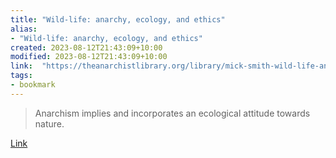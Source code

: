 ```yaml
---
title: "Wild-life: anarchy, ecology, and ethics"
alias:
- "Wild-life: anarchy, ecology, and ethics"
created: 2023-08-12T21:43:09+10:00
modified: 2023-08-12T21:43:09+10:00
link:  "https://theanarchistlibrary.org/library/mick-smith-wild-life-anarchy-ecology-and-ethics?v=1672201947"
tags:
- bookmark
---
```


> Anarchism implies and incorporates an ecological attitude towards nature.

[Link](https://theanarchistlibrary.org/library/mick-smith-wild-life-anarchy-ecology-and-ethics?v=1672201947)